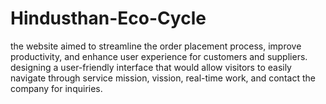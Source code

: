 # Hindusthan-Eco-Cycle
the website aimed to streamline the order placement process, improve productivity, and enhance user experience for customers and suppliers.
designing a user-friendly interface that would allow visitors to easily navigate through service mission, vission, real-time work, and contact the company for inquiries.
